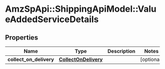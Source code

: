 # AmzSpApi::ShippingApiModel::ValueAddedServiceDetails

## Properties
Name | Type | Description | Notes
------------ | ------------- | ------------- | -------------
**collect_on_delivery** | [**CollectOnDelivery**](CollectOnDelivery.md) |  | [optional] 

